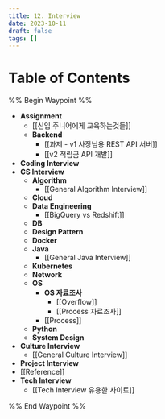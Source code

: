 ```yaml
---
title: 12. Interview
date: 2023-10-11
draft: false
tags: []
---
```

# Table of Contents
%% Begin Waypoint %%
- **Assignment**
	- [[신입 주니어에게 교육하는것들]]
	- **Backend**
		- [[과제 - v1 사장님용 REST API 서버]]
		- [[v2 적립금 API 개발]]
- **Coding Interview**
- **CS Interview**
	- **Algorithm**
		- [[General Algorithm Interview]]
	- **Cloud**
	- **Data Engineering**
		- [[BigQuery vs Redshift]]
	- **DB**
	- **Design Pattern**
	- **Docker**
	- **Java**
		- [[General Java Interview]]
	- **Kubernetes**
	- **Network**
	- **OS**
		- **OS 자료조사**
			- [[Overflow]]
			- [[Process 자료조사]]
		- [[Process]]
	- **Python**
	- **System Design**
- **Culture Interview**
	- [[General Culture Interview]]
- **Project Interview**
- [[Reference]]
- **Tech Interview**
	- [[Tech Interview 유용한 사이트]]

%% End Waypoint %%
